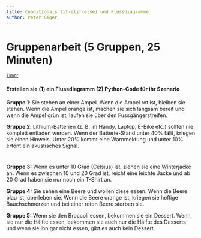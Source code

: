 ```yaml
---
title: Conditionals (if-elif-else) und Flussdiagramme
author: Peter Giger
---
```


# Gruppenarbeit (5 Gruppen, 25 Minuten) <i class="fas fa-users"></i>

<small>[Timer <i class="far fa-clock"></i>](https://timer.onlineclock.net)</small>

<h4>Erstellen sie (1) ein Flussdiagramm (2) Python-Code für ihr Szenario</h4>

**Gruppe 1**: Sie stehen an einer Ampel. Wenn die Ampel rot ist, bleiben sie stehen. Wenn die Ampel orange ist, machen sie sich langsam bereit und wenn die Ampel grün ist, laufen sie über den Fussgängerstreifen.

**Gruppe 2**: Lithium-Batterien (z. B. im Handy, Laptop, E-Bike etc.) sollten nie komplett entladen werden. Wenn der Batterie-Stand unter 40% fällt, kriegen sie einen Hinweis. Unter 20% kommt eine Warnmeldung und unter 10% ertönt ein akustisches Signal.


#

**Gruppe 3:** Wenn es unter 10 Grad (Celsius) ist, ziehen sie eine Winterjacke an. Wenn es zwischen 10 und 20 Grad ist, reicht eine leichte Jacke und ab 20 Grad haben sie nur noch ein T-Shirt an.

**Gruppe 4:** Sie sehen eine Beere und wollen diese essen. Wenn die Beere blau ist, überleben sie. Wenn die Beere orange ist, kriegen sie heftige Bauchschmerzen und bei einer roten Beere sterben sie.

**Gruppe 5:** Wenn sie den Broccoli essen, bekommen sie ein Dessert. Wenn sie nur die Hälfte essen, bekommen sie auch nur die Hälfte des Desserts und wenn sie ihn gar nicht essen, gibt es auch kein Dessert.